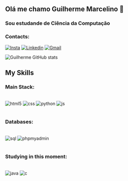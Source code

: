 ## Olá me chamo Guilherme Marcelino 👋

### Sou estudande de Ciência da Computação

### Contacts:

[![Insta](https://img.shields.io/badge/Instagram-E4405F?style=for-the-badge&logo=instagram&logoColor=white)](https://instagram.com/guilherme_m.costa?igshid=YTQwZjQ0NmI0OA==)
[![Linkedin](https://img.shields.io/badge/LinkedIn-0077B5?style=for-the-badge&logo=linkedin&logoColor=white)](www.linkedin.com/in/guilherme-marcelino-75240a238)
[![Gmail](https://img.shields.io/badge/Gmail-D14836?style=for-the-badge&logo=gmail&logoColor=white)](https://mail.google.com/mail/u/2/#inbox?compose=CllgCJZZQgcqWCXBzznkxvZBhSCCMBJMfTVfNdTSwJJlGmfWpTTGBXMBRhTLDdSpvjVZgmhsrJq)

![Guilherme GitHub stats](https://github-readme-stats.vercel.app/api?username=GuilhermeM03&show_icons=true&theme=tokyonight)

## My Skills

### Main Stack:

<div style="display: inline_block"><br/>
  <img align="center" alt="html5" src="https://img.shields.io/badge/HTML5-E34F26?style=for-the-badge&logo=html5&logoColor=white" />
  <img align="center" alt="css" src="https://img.shields.io/badge/CSS3-1572B6?style=for-the-badge&logo=css3&logoColor=white" />
  <img align="center" alt="python" src="https://img.shields.io/badge/Python-14354C?style=for-the-badge&logo=python&logoColor=white" />
  <img align="center" alt="js" src="https://img.shields.io/badge/JavaScript-323330?style=for-the-badge&logo=javascript&logoColor=F7DF1E" />
</div><br/>

### Databases:

<div style="display: inline_block"><br/>
   <img align="center" alt="sql" src="https://img.shields.io/badge/MySQL-00000F?style=for-the-badge&logo=mysql&logoColor=white" />
   <img align="center" alt="phpmyadmin" src="https://img.shields.io/badge/phpmyadmin-316192?style=for-the-badge&amp;logo=phpmyadmin&amp;logoColor=white" />
</div><br/>

### Studying in this moment:

<div style="display: inline_block"><br/>
  <img align="center" alt="java" src="https://img.shields.io/badge/Java-ED8B00?style=for-the-badge&logo=openjdk&logoColor=white" />
  <img align="center" alt="c" src="https://img.shields.io/badge/C-00599C?style=for-the-badge&logo=c&logoColor=white" />
</div><br/>

